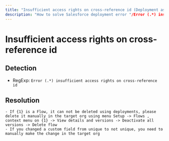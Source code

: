```yaml
---
title: "Insufficient access rights on cross-reference id (Deployment assistant)"
description: "How to solve Salesforce deployment error "/Error (.*) insufficient access rights on cross-reference id""
---
```

<!-- markdownlint-disable MD013 -->
# Insufficient access rights on cross-reference id

## Detection

- RegExp: `Error (.*) insufficient access rights on cross-reference id`

## Resolution

```shell
- If {1} is a Flow, it can not be deleted using deployments, please delete it manually in the target org using menu Setup -> Flows , context menu on {1} -> View details and versions -> Deactivate all versions -> Delete flow
- If you changed a custom field from unique to not unique, you need to manually make the change in the target org
```
